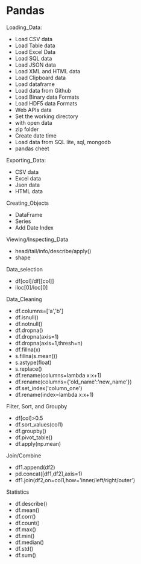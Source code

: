 # Pandas

Loading_Data:
   - Load CSV data
   - Load Table data
   - Load Excel Data
   - Load SQL data
   - Load JSON data
   - Load XML and HTML data
   - Load Clipboard data
   - Load dataframe
   - Load data from Github
   - Load Binary data Formats
   - Load HDF5 data Formats
   - Web APIs data
   - Set the working directory
   - with open data
   - zip folder
   - Create date time
   - Load data from SQL lite, sql, mongodb
   - pandas cheet

Exporting_Data:
   - CSV data 
   - Excel data
   - Json data
   - HTML data

Creating_Objects
   - DataFrame 
   - Series 
   - Add Date Index
   
Viewing/Inspecting_Data
   - head/tail/info/describe/apply()
   - shape

Data_selection
   - df[col]/df[[col]]
   - iloc[0]/loc[0]

Data_Cleaning
   - df.columns=['a','b']
   - df.isnull()
   - df.notnull()
   - df.dropna()
   - df.dropna(axis=1)
   - df.dropna(axis=1,thresh=n)
   - df.fillna(x)
   - s.fillna(s.mean())
   - s.astype(float)
   - s.replace()
   - df.rename(columns=lambda x:x+1)
   - df.rename(columns={'old_name':'new_name'})
   - df.set_index('column_one')
   - df.rename(index=lambda x:x+1)

Filter, Sort, and Groupby
   - df[col]>0.5
   - df.sort_values(col1)
   - df.groupby()
   - df.pivot_table()
   - df.apply(np.mean)

Join/Combine
   - df1.append(df2)
   - pd.concat([df1,df2],axis=1)
   - df1.join(df2,on=col1,how='inner/left/right/outer')

Statistics
   - df.describe()
   - df.mean()
   - df.corr()
   - df.count()
   - df.max()
   - df.min()
   - df.median()
   - df.std()
   - df.sum()
